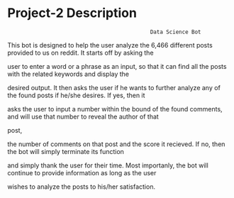 # Project-2 Description 

                                                 Data Science Bot

This bot is designed to help the user analyze the 6,466 different posts provided to us on reddit. It starts off by asking the

user to enter a word or a phrase as an input, so that it can find all the posts with the related keywords and display the 

desired output. It then asks the user if he wants to further analyze any of the found posts if he/she desires. If yes, then it 

asks the user to input a number within the bound of the found comments, and will use that number to reveal the author of that 

post, 



the number of comments on that post and the score it recieved. If no, then the bot will simply terminate its function 

and simply thank the user for their time. Most importanly, the bot will continue to provide information as long as the user 

wishes to analyze the posts to his/her satisfaction. 
